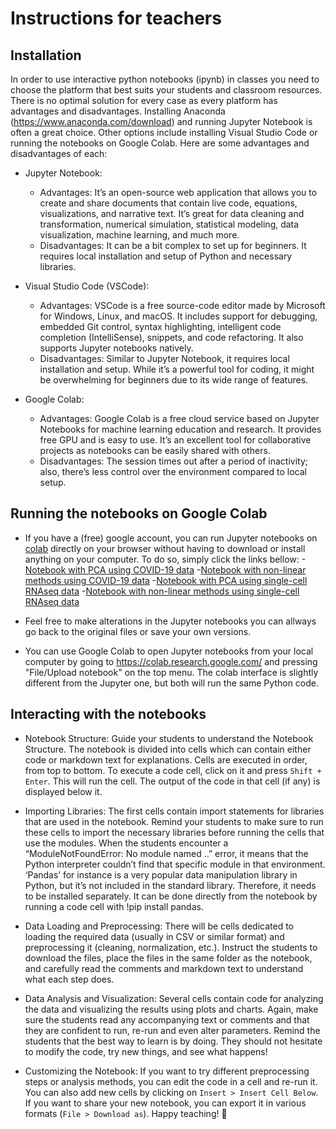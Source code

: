 # Instructions for teachers

## Installation
In order to use interactive python notebooks (ipynb) in classes you need to choose the platform that best suits your students and classroom resources. There is no optimal solution for every case as every platform has advantages and disadvantages. Installing Anaconda (https://www.anaconda.com/download) and running Jupyter Notebook is often a great choice. Other options include installing Visual Studio Code or running the notebooks on Google Colab. 
Here are some advantages and disadvantages of each: 
- Jupyter Notebook:
  - Advantages: It’s an open-source web application that allows you to create and share documents that contain live code, equations, visualizations, and narrative text. It’s great for data cleaning and transformation, numerical simulation, statistical modeling, data visualization, machine learning, and much more.
  - Disadvantages: It can be a bit complex to set up for beginners. It requires local installation and setup of Python and necessary libraries.

- Visual Studio Code (VSCode):
  - Advantages: VSCode is a free source-code editor made by Microsoft for Windows, Linux, and macOS. It includes support for debugging, embedded Git control, syntax highlighting, intelligent code completion (IntelliSense), snippets, and code refactoring. It also supports Jupyter notebooks natively.
  - Disadvantages: Similar to Jupyter Notebook, it requires local installation and setup. While it’s a powerful tool for coding, it might be overwhelming for beginners due to its wide range of features.

- Google Colab:
  - Advantages: Google Colab is a free cloud service based on Jupyter Notebooks for machine learning education and research. It provides free GPU and is easy to use. It’s an excellent tool for collaborative projects as notebooks can be easily shared with others.
  - Disadvantages: The session times out after a period of inactivity; also, there’s less control over the environment compared to local setup.
 
## Running the notebooks on Google Colab
- If you have a (free) google account, you can run Jupyter notebooks on [colab](https://colab.research.google.com/) directly on your browser without having to download or install anything on your computer. To do so, simply click the links bellow:
  -[Notebook with PCA using COVID-19 data](https://githubtocolab.com/Leo-GG/DimRed_tutorial/blob/main/demographicsMaterials/covid_PCA.ipynb)
  -[Notebook with non-linear methods using COVID-19 data](https://githubtocolab.com/Leo-GG/DimRed_tutorial/blob/main/demographicsMaterials/covid_NonLinear.ipynb)
  -[Notebook with PCA using single-cell RNAseq data](https://githubtocolab.com/Leo-GG/DimRed_tutorial/blob/main/scMaterials/sc_PCA.ipynb)
  -[Notebook with non-linear methods using single-cell RNAseq data](https://githubtocolab.com/Leo-GG/DimRed_tutorial/blob/main/scMaterials/sc_NonLinear.ipynb)
  
-  Feel free to make alterations in the Jupyter notebooks you can allways go back to the original files or save your own versions.
-  You can use Google Colab to open Jupyter notebooks from your local computer by going to https://colab.research.google.com/ and pressing "File/Upload notebook" on the top menu. The colab interface is slightly different from the Jupyter one, but both will run the same Python code.


## Interacting with the notebooks

- Notebook Structure: Guide your students to understand the Notebook Structure. The notebook is divided into cells which can contain either code or markdown text for explanations. Cells are executed in order, from top to bottom. To execute a code cell, click on it and press `Shift + Enter`. This will run the cell. The output of the code in that cell (if any) is displayed below it.

- Importing Libraries: The first cells contain import statements for libraries that are used in the notebook. Remind your students to make sure to run these cells to import the necessary libraries before running the cells that use the modules.
When the students encounter a “ModuleNotFoundError: No module named ..” error, it means that the Python interpreter couldn’t find that specific module in that environment. ‘Pandas’ for instance is a very popular data manipulation library in Python, but it’s not included in the standard library. Therefore, it needs to be installed separately. It can be done directly from the notebook by running a code cell with !pip install pandas.

- Data Loading and Preprocessing: There will be cells dedicated to loading the required data (usually in CSV or similar format) and preprocessing it (cleaning, normalization, etc.). Instruct the students to download the files, place the files in the same folder as the notebook, and carefully read the comments and markdown text to understand what each step does.

- Data Analysis and Visualization: Several cells contain code for analyzing the data and visualizing the results using plots and charts. Again, make sure the students read any accompanying text or comments and that they are confident to run, re-run and even alter parameters. Remind the students that the best way to learn is by doing. They should not hesitate to modify the code, try new things, and see what happens! 

- Customizing  the Notebook: If you want to try different preprocessing steps or analysis methods, you can edit the code in a cell and re-run it. You can also add new cells by clicking on `Insert > Insert Cell Below`. If you want to share your new notebook, you can export it in various formats (`File > Download as`). Happy teaching! 🚀
